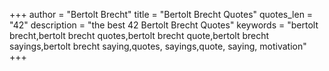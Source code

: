 +++
author = "Bertolt Brecht"
title = "Bertolt Brecht Quotes"
quotes_len = "42"
description = "the best 42 Bertolt Brecht Quotes"
keywords = "bertolt brecht,bertolt brecht quotes,bertolt brecht quote,bertolt brecht sayings,bertolt brecht saying,quotes, sayings,quote, saying, motivation"
+++
